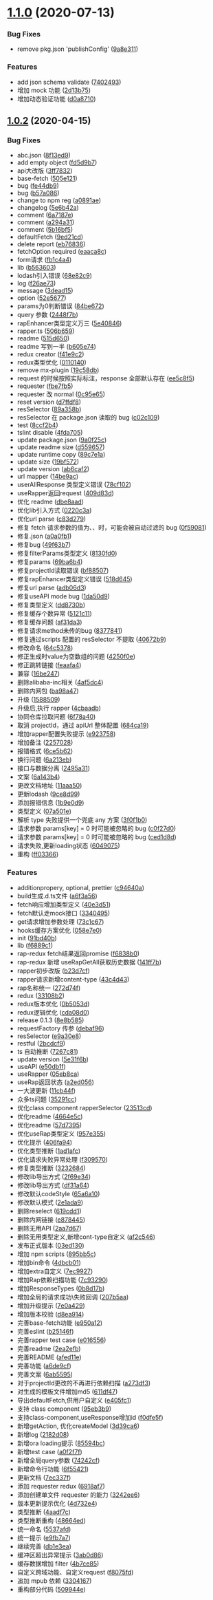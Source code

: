 # [1.1.0](https://github.com/thx/rapper/compare/v1.0.2...v1.1.0) (2020-07-13)


### Bug Fixes

* remove pkg.json 'publishConfig' ([9a8e311](https://github.com/thx/rapper/commit/9a8e311e606f5f522db8fcf4196fb5583765eb6b))


### Features

* add json schema validate ([7402493](https://github.com/thx/rapper/commit/7402493fb42eb55790f86e428257f11d26c41d87))
* 增加 mock 功能 ([2d13b75](https://github.com/thx/rapper/commit/2d13b7539c76048729b8be7513ca94414a21bc98))
* 增加动态验证功能 ([d0a8710](https://github.com/thx/rapper/commit/d0a8710a0a3eb765ed13ea8983a2a43432deab80))



## [1.0.2](https://github.com/thx/rapper/compare/f8075fdbcf0672c7a9f5ecfc523e6c6de2acb4a2...v1.0.2) (2020-04-15)


### Bug Fixes

* abc.json ([8f13ed9](https://github.com/thx/rapper/commit/8f13ed90ae0ed09cbd4d21d534ee4858076a0c49))
* add empty object ([fd5d9b7](https://github.com/thx/rapper/commit/fd5d9b757741a3019d93a92b0a34d63af37b4302))
* api大改版 ([3ff7832](https://github.com/thx/rapper/commit/3ff78329adc08732c651f2eb2fd984b7039567d6))
* base-fetch ([505e121](https://github.com/thx/rapper/commit/505e121df506c0ee8cae51d0e4f64eee832a1c1f))
* bug ([fe44db9](https://github.com/thx/rapper/commit/fe44db9da9c6fb365e319273670bbb99501926b4))
* bug ([b57a086](https://github.com/thx/rapper/commit/b57a08602ca5542ec0942265015e89a0ed2bc2e1))
* change to npm reg ([a0891ae](https://github.com/thx/rapper/commit/a0891aecbc1d667d403b60c92ec8823f7caa616e))
* changelog ([5e6b42a](https://github.com/thx/rapper/commit/5e6b42abd98c158c1c84ed4d3c9a03c588f54788))
* comment ([6a7187e](https://github.com/thx/rapper/commit/6a7187eefe4ace0baadea786f0a1f6f4cc48095c))
* comment ([a294a31](https://github.com/thx/rapper/commit/a294a315f2e119dd09b3b36197195cd714e9ed3a))
* comment ([5b16bf5](https://github.com/thx/rapper/commit/5b16bf5f53486752b4dbbc626c3bc4cb6b7c64ab))
* defaultFetch ([9ed21cd](https://github.com/thx/rapper/commit/9ed21cd92d4216dbf3c20b298e69b07dbba9b859))
* delete report ([eb76836](https://github.com/thx/rapper/commit/eb76836d3b6cc2f81a3b08a4e7c766533d4ef836))
* fetchOption required ([eaaca8c](https://github.com/thx/rapper/commit/eaaca8cd87286a55dc4c94ba880d2c1e876dac17))
* form请求 ([fb1c4a4](https://github.com/thx/rapper/commit/fb1c4a40c035d734a98b452b75d10c2fed7f972d))
* lib ([b563603](https://github.com/thx/rapper/commit/b563603dea98b6ee48a47747607cdcf8c23c68d2))
* lodash引入错误 ([68e82c9](https://github.com/thx/rapper/commit/68e82c9836aad98b09f839bb4f038a17011f69d6))
* log ([f26ae73](https://github.com/thx/rapper/commit/f26ae733de25845fc3c60889127ea847bc0694d2))
* message ([3dead15](https://github.com/thx/rapper/commit/3dead15a8c36f02d379b9ccccf22343750fa46ea))
* option ([52e5677](https://github.com/thx/rapper/commit/52e5677427de06a9bfdec3080b5e7d7fa479ca53))
* params为0判断错误 ([84be672](https://github.com/thx/rapper/commit/84be6726811d47761dbcc831b3f119303b59f9ee))
* query 参数 ([2448f7b](https://github.com/thx/rapper/commit/2448f7b8b13cc875a9a2616fcd5d348344e86b69))
* rapEnhancer类型定义万三 ([5e40846](https://github.com/thx/rapper/commit/5e40846a11b12820e2b9f1b097f3af9cd3573769))
* rapper.ts ([506b659](https://github.com/thx/rapper/commit/506b659cd2974acbaa06dd2bb39c2f527326b289))
* readme ([515d650](https://github.com/thx/rapper/commit/515d650a243522d69644b03b8ebc16955c9aaad2))
* readme 写到一半 ([b605e74](https://github.com/thx/rapper/commit/b605e74a8732248facd8afbea0276a4058b0a349))
* redux creator ([f41e9c2](https://github.com/thx/rapper/commit/f41e9c244d73995601d3c534587e60e9edcfe9c5))
* redux类型优化 ([0110140](https://github.com/thx/rapper/commit/0110140b59371092006400a4c3015820ab3dadb8))
* remove mx-plugin ([19c58db](https://github.com/thx/rapper/commit/19c58db43a066b17525a076a637877ec3f5bfdd3))
* request 的时候按照实际标注，response 全部默认存在 ([ee5c8f5](https://github.com/thx/rapper/commit/ee5c8f565e053de770a1d4ae67c4a96b07da182f))
* requester ([fbe7fb5](https://github.com/thx/rapper/commit/fbe7fb5b5e6cd1f227fa63be6b73fa194b7bbe00))
* requester 改 normal ([0c95e65](https://github.com/thx/rapper/commit/0c95e65e604a89cc7d1df765473a48a0156865dc))
* reset version ([d7ffdf8](https://github.com/thx/rapper/commit/d7ffdf8998c3a03e41c4c9a74a45002b7ff2035a))
* resSelector ([89a358b](https://github.com/thx/rapper/commit/89a358be5ac4c7099f7c20fb380808a3abae319f))
* resSelector 在 package.json 读取的 bug ([c02c109](https://github.com/thx/rapper/commit/c02c109d75f5feabd3c2ef69845706ea8ebbd428))
* test ([8ccf2b4](https://github.com/thx/rapper/commit/8ccf2b43c52c095206808505989fdb01b89480ea))
* tslint disable ([4fda705](https://github.com/thx/rapper/commit/4fda7052f43034d08480697719457af755265c53))
* update package.json ([9a0f25c](https://github.com/thx/rapper/commit/9a0f25cd0e603ec18013921fbfce672377c81d33))
* update readme size ([d559657](https://github.com/thx/rapper/commit/d559657b44cb51357ff31c5b060d12e90762a310))
* update runtime copy ([89c7e1a](https://github.com/thx/rapper/commit/89c7e1ad0b6632bb825181b7763a1a01dbcafb91))
* update size ([19bf572](https://github.com/thx/rapper/commit/19bf5721b061639da19395331a2c039b86129a96))
* update version ([ab6caf2](https://github.com/thx/rapper/commit/ab6caf2a12457e36e0c12ce9ce9f7729b3d279f8))
* url mapper ([14be9ac](https://github.com/thx/rapper/commit/14be9ac7d9b2b2d6c095dc092c0f2a058b3538a7))
* userAllResponse 类型定义错误 ([78cf102](https://github.com/thx/rapper/commit/78cf1022ed10a3cfd2f9931a695988da0e947fe0))
* useRapper返回request ([409d83d](https://github.com/thx/rapper/commit/409d83d5121178221cf9f3b149154693ac668980))
* 优化 readme ([dbe8aad](https://github.com/thx/rapper/commit/dbe8aad91ae6eabeb8eb51faac19958806e5fe20))
* 优化lib引入方式 ([0220c3a](https://github.com/thx/rapper/commit/0220c3a59cae3120ad6d6f550ff730c2ba649361))
* 优化url parse ([c83d279](https://github.com/thx/rapper/commit/c83d2791a78c133d00bd635deb046fe19b16942f))
* 修复 fetch 请求参数的值为、、时，可能会被自动过滤的 bug ([0f59081](https://github.com/thx/rapper/commit/0f5908151e5a0082e4f504beaa52833179f0e6db))
* 修复.json ([a0a0fb1](https://github.com/thx/rapper/commit/a0a0fb1e255338f4ed9edf7a4bde35b0f8e6eed5))
* 修复bug ([49f63b7](https://github.com/thx/rapper/commit/49f63b75b0d395d32f68b4f600354d2cae6dbec8))
* 修复filterParams类型定义 ([8130fd0](https://github.com/thx/rapper/commit/8130fd097d33e52cc8a28d73c4e413e2486f18b0))
* 修复params ([69ba6b4](https://github.com/thx/rapper/commit/69ba6b4c28d21e96249cc6a41e0a93629aa95633))
* 修复projectId读取错误 ([bf88507](https://github.com/thx/rapper/commit/bf88507f3311223d3c865f4ecd79ef463e32b9e6))
* 修复rapEnhancer类型定义错误 ([518d645](https://github.com/thx/rapper/commit/518d645d05d79316ecd7e108d4208ed11cf9b79c))
* 修复url parse ([adb06d3](https://github.com/thx/rapper/commit/adb06d36e0e590f8e19592748b542d3181608acb))
* 修复useAPI mode bug ([1da50d9](https://github.com/thx/rapper/commit/1da50d9edeb4d8be092c004f4e6fded039f39b4f))
* 修复类型定义 ([dd8730b](https://github.com/thx/rapper/commit/dd8730b1efca531947bc23661273a6704b3619da))
* 修复缓存个数异常 ([5121c11](https://github.com/thx/rapper/commit/5121c118d64f84fd4fa3d0acf1376115418cfe3c))
* 修复缓存问题 ([af31da3](https://github.com/thx/rapper/commit/af31da3f96c865fc25d6b0ec22e48bcba9dc89ff))
* 修复请求method未传的bug ([8377841](https://github.com/thx/rapper/commit/837784119d18519cb94f2c7ff5716a1c44d1872f))
* 修复通过scripts 配置的 resSelector 不提取 ([40672b9](https://github.com/thx/rapper/commit/40672b9d2285ff8ee6d652ab0a7566f5c78c161f))
* 修改命名 ([64c5378](https://github.com/thx/rapper/commit/64c53783d6de3c82a45339f7c56ceb3f99a84d62))
* 修正生成时value为空数组的问题 ([4250f0e](https://github.com/thx/rapper/commit/4250f0e04f70016140fc56e17e2682fedb477377))
* 修正跳转链接 ([feaafa4](https://github.com/thx/rapper/commit/feaafa419b5a10ba13dc526de2fa6e9486dad3ce))
* 兼容 ([16be247](https://github.com/thx/rapper/commit/16be247ce8ef1f787c15ce2c647a4d2832e735b6))
* 删除alibaba-inc相关 ([4af5dc4](https://github.com/thx/rapper/commit/4af5dc4ce60a87d5685de3e05ffdd7144d4c4fed))
* 删除内网包 ([ba98a47](https://github.com/thx/rapper/commit/ba98a47ae29e2e65416695379752048e4d7e7c34))
* 升级 ([1588509](https://github.com/thx/rapper/commit/1588509e1d3bd9de3f9ec0b6822f8901fb52eb5d))
* 升级后,执行 rapper ([4cbaadb](https://github.com/thx/rapper/commit/4cbaadb56c0725bfa7f69b1abae4c358ec84e06d))
* 协同仓库拉取问题 ([6f78a40](https://github.com/thx/rapper/commit/6f78a409431dd4802b456b0340015bf444df95c6))
* 取消 projectId，通过 apiUrl 整体配置 ([684ca19](https://github.com/thx/rapper/commit/684ca19fbf145a15ccfdd1e2f92f75944bddda76))
* 增加rapper配置失败提示 ([e923758](https://github.com/thx/rapper/commit/e923758c407560278fe8f53aa79f1121ef084296))
* 增加备注 ([2257028](https://github.com/thx/rapper/commit/225702842c2a4de056267013a998835b8ec5983c))
* 报错格式 ([6ce5b62](https://github.com/thx/rapper/commit/6ce5b6269334fc10eb4785ffeeff9a84ee79782b))
* 换行问题 ([6a213eb](https://github.com/thx/rapper/commit/6a213ebc9c4197af841dd4382c6fbfc3752b58f6))
* 接口与数据分离 ([2495a31](https://github.com/thx/rapper/commit/2495a310c76992001713e939cfd35cbcf84b1f4d))
* 文案 ([6a143b4](https://github.com/thx/rapper/commit/6a143b4e1ecfd1aa9f2cf15c071d07dc1ea39aaf))
* 更改文档地址 ([11aaa50](https://github.com/thx/rapper/commit/11aaa5004a8a3e4c13769a6a19c5483369a18c97))
* 更新lodash ([9ce8d99](https://github.com/thx/rapper/commit/9ce8d994442ec380062ebe1ac508d4a6bd2157d3))
* 添加报错信息 ([1b9e0d9](https://github.com/thx/rapper/commit/1b9e0d9c4657ed4c9c4a881ef0824d292c62d96f))
* 类型定义 ([07a501e](https://github.com/thx/rapper/commit/07a501ed68875ba36179410183c3e0341d2f2b97))
* 解析 type 失败提供一个兜底 any 方案 ([3f0f1b0](https://github.com/thx/rapper/commit/3f0f1b0155303ba195e1c9ff72d2fb8357b654ae))
* 请求参数 params[key] = 0 时可能被忽略的 bug ([c0f27d0](https://github.com/thx/rapper/commit/c0f27d0964eab9d6b50666be0b24eb12e74b0572))
* 请求参数 params[key] = 0 时可能被忽略的 bug ([ced1d8d](https://github.com/thx/rapper/commit/ced1d8d62c38023e9990ed09fc9b1318ce8a944c))
* 请求失败,更新loading状态 ([6049075](https://github.com/thx/rapper/commit/60490756c561c1b17407cc853a8f0e44796a4d2d))
* 重构 ([ff03366](https://github.com/thx/rapper/commit/ff03366e8d87a5416bfdeadef4b9496748ad6cb5))


### Features

* additionpropery, optional, prettier ([c94640a](https://github.com/thx/rapper/commit/c94640a29d1250582ef61eff113b15409cc30053))
* build生成.d.ts文件 ([a6f3a56](https://github.com/thx/rapper/commit/a6f3a5649bebf541a11add40eefebf697ecbc3bb))
* fetch响应增加类型定义 ([40e3d51](https://github.com/thx/rapper/commit/40e3d51271c5472d8d156dca5db31056847989cf))
* fetch默认走mock接口 ([3340495](https://github.com/thx/rapper/commit/334049539023d441e863517b74840aca63891255))
* get请求增加参数处理 ([73c1c67](https://github.com/thx/rapper/commit/73c1c678303e7d7ac9ca15bd4ea091a5c010d766))
* hooks缓存方案优化 ([058e7e0](https://github.com/thx/rapper/commit/058e7e0af7e7c2d0f79564832b503cef702da98d))
* init ([91bd40b](https://github.com/thx/rapper/commit/91bd40b5b0aea3f016b579946ccca5ad6b686ba4))
* lib ([f6889c1](https://github.com/thx/rapper/commit/f6889c1536451d4934b7831726d22b4f8fc4f5f1))
* rap-redux fetch结果返回promise ([f6838b0](https://github.com/thx/rapper/commit/f6838b079c3d310da9def78a7e1131b93e5737bb))
* rap-redux 新增 useRapGetAll获取历史数据 ([141ff7b](https://github.com/thx/rapper/commit/141ff7b3b1b567ad04829fe4e5cace4fbd2fdf4e))
* rapper初步改版 ([b23d7cf](https://github.com/thx/rapper/commit/b23d7cf0c96cea74e2d93d8d5f0c86b60dd134c9))
* rapper请求新增content-type ([43c4d43](https://github.com/thx/rapper/commit/43c4d4311e66f627f8fa2f988d8e9bc3979672ae))
* rap名称统一 ([272d74f](https://github.com/thx/rapper/commit/272d74fec12fd07a1f6ebe7e055a7ba36cea3787))
* redux ([33108b2](https://github.com/thx/rapper/commit/33108b2c639a6bbb7d9e4c25937ea3181d7fbb8e))
* redux版本优化 ([0b5053d](https://github.com/thx/rapper/commit/0b5053d9a18d1c6a34e74b36e754c537c096ea9f))
* redux逻辑优化 ([cda08d0](https://github.com/thx/rapper/commit/cda08d09a84cfeb0bc474d59253008105a4979a8))
* release 0.1.3 ([8e8b585](https://github.com/thx/rapper/commit/8e8b585e340fb65846c8367e3afc42414d670d26))
* requestFactory 传参 ([debaf96](https://github.com/thx/rapper/commit/debaf9683d68865bdf94c18a534878a6e3e1338c))
* resSelector ([e9a30e8](https://github.com/thx/rapper/commit/e9a30e8483fa6115ead07bf05925be49c0e7781d))
* restful ([2bcdcf9](https://github.com/thx/rapper/commit/2bcdcf9c4c4b2b71fe3d954690e065eba3c6418f))
* ts 自动推断 ([7267c81](https://github.com/thx/rapper/commit/7267c81dafdb8cfed825eb62ef594a0a431ca4d3))
* update version ([5e31f6b](https://github.com/thx/rapper/commit/5e31f6b43f8e18dba317b64097b5b3464c2e8e71))
* useAPI ([e50db1f](https://github.com/thx/rapper/commit/e50db1f68e1529dd770a1a34510e9c75ad75e4e1))
* useRapper ([05eb8ca](https://github.com/thx/rapper/commit/05eb8ca6553f50ab553a3f818ae53ab58ced4df5))
* useRap返回状态 ([a2ed056](https://github.com/thx/rapper/commit/a2ed056efab50f70ed972d5732d5bebc6d715c01))
* 一大波更新 ([11cb44f](https://github.com/thx/rapper/commit/11cb44fe39866734287b5765e8890e1fb611cdcc))
* 众多ts问题 ([35291cc](https://github.com/thx/rapper/commit/35291cc26427602f29cbb686fddd7b50f83c6279))
* 优化class component rapperSelector ([23513cd](https://github.com/thx/rapper/commit/23513cd9114ef23a3bf74729e8fc9d475ee5a43e))
* 优化readme ([4664e5c](https://github.com/thx/rapper/commit/4664e5c4204013bc811951a96f08b3f9bd227cfc))
* 优化readme ([57d7395](https://github.com/thx/rapper/commit/57d739530ecb6e4826cf4724bafb2d4ac390405b))
* 优化useRap类型定义 ([957e355](https://github.com/thx/rapper/commit/957e35577abe8ee245b067f90822793bfee213f0))
* 优化提示 ([406fa94](https://github.com/thx/rapper/commit/406fa9482d305cbd57db3d4372dc0901ea98302b))
* 优化类型推断 ([1ad1afc](https://github.com/thx/rapper/commit/1ad1afcd9603c9311e952d9acc0bfda2e6bfbf86))
* 优化请求失败异常处理 ([f309570](https://github.com/thx/rapper/commit/f3095707b9b10416fcf94089170980373e4e5032))
* 修复类型推断 ([3232684](https://github.com/thx/rapper/commit/323268476a17419b3ba5be5939a6a011d5213311))
* 修改lib导出方式 ([2f69e34](https://github.com/thx/rapper/commit/2f69e34402c7feea38f4b2268dac9cad5cda30a4))
* 修改lib导出方式 ([df31a64](https://github.com/thx/rapper/commit/df31a647f0762ba1d8b29e86a745c555179e70a0))
* 修改默认codeStyle ([65a6a10](https://github.com/thx/rapper/commit/65a6a101fd188b10076d2a0a0d2d2b05f3bf08b2))
* 修改默认模式 ([2e1ada9](https://github.com/thx/rapper/commit/2e1ada9cda3582d318716fe9edb1b48b1a7d600f))
* 删除reselect ([619cdd1](https://github.com/thx/rapper/commit/619cdd182cc2f060351ebbc56618b6e7ea151f65))
* 删除内网链接 ([e878445](https://github.com/thx/rapper/commit/e87844526d49d1a0c940bd7de37862f1d8ea6053))
* 删除无用API ([2aa7d67](https://github.com/thx/rapper/commit/2aa7d6724e9d33a20655c59a4e22dad8a06b646c))
* 删除无用类型定义,新增cont-type自定义 ([af2c546](https://github.com/thx/rapper/commit/af2c54657e085ede7e82ce11787d88c33ef8c34b))
* 发布正式版本 ([03ed130](https://github.com/thx/rapper/commit/03ed1306f3e6e5dee13f5685e3fa69f56bc3bf13))
* 增加 npm scripts ([895bb5c](https://github.com/thx/rapper/commit/895bb5cb99590d2c67e2c2d3d615dda03d3d77fd))
* 增加bin命令 ([4dbcb01](https://github.com/thx/rapper/commit/4dbcb014b0d44d6257475a8822ffb83eda3c8c27))
* 增加extra自定义 ([7ec9927](https://github.com/thx/rapper/commit/7ec9927b6520be5560cd8bf8308c61b8a55cac73))
* 增加Rap依赖扫描功能 ([7c93290](https://github.com/thx/rapper/commit/7c93290978b6c0d31924b3ff3661c1ff5423b0b0))
* 增加ResponseTypes ([0b8d17b](https://github.com/thx/rapper/commit/0b8d17b2ff8aa08ae5148d6cae731f6199a6b14e))
* 增加全局的请求成功\失败回调 ([207b5aa](https://github.com/thx/rapper/commit/207b5aaad9624e3d1b9a3d81f8aedf2e38e81ff3))
* 增加升级提示 ([7e0a429](https://github.com/thx/rapper/commit/7e0a4299635dcbad3b146616f9bc5767402472a4))
* 增加版本校验 ([d8ea914](https://github.com/thx/rapper/commit/d8ea9144589ad9cc06f30e69d8afb098ed4f1b59))
* 完善base-fetch功能 ([e950a12](https://github.com/thx/rapper/commit/e950a1232c2b31701168efbc8588f037e7d2a0d5))
* 完善eslint ([b25146f](https://github.com/thx/rapper/commit/b25146f178dcfdd1bd4509b3d37e7cbb1bc31d75))
* 完善rapper test case ([e016556](https://github.com/thx/rapper/commit/e01655607b155b5cd055f9d1530c1686691431e1))
* 完善readme ([2ea2efb](https://github.com/thx/rapper/commit/2ea2efb4641bc02844327d6684918e7eeef6d3c4))
* 完善README ([afed11e](https://github.com/thx/rapper/commit/afed11ee06ab7db635ece94cbc511eda698df38d))
* 完善功能 ([a6de9cf](https://github.com/thx/rapper/commit/a6de9cf3f646adf88eb3615afdf42f093425b985))
* 完善文案 ([6ab5595](https://github.com/thx/rapper/commit/6ab55958d04a02fd9d44ef5233154b41ad58a61f))
* 对于projectId更改的不再进行依赖扫描 ([a273df3](https://github.com/thx/rapper/commit/a273df3c262ae99b524dce00913c37c09e1770ff))
* 对生成的模板文件增加md5 ([611df47](https://github.com/thx/rapper/commit/611df47a235a36e44118b156063927fd53e4d595))
* 导出defaultFetch,供用户自定义 ([e405fc1](https://github.com/thx/rapper/commit/e405fc110b1558fc181581ab95da8434639f0bf9))
* 支持 class component ([95eb3b9](https://github.com/thx/rapper/commit/95eb3b9e81e09b4df2e74a2ba1db5210ba5a1ae8))
* 支持class-component,useResponse增加id ([f0dfe5f](https://github.com/thx/rapper/commit/f0dfe5fcffde655f38ea9ffaeb673553547df5a5))
* 新增getAction, 优化createModel ([3d39ca6](https://github.com/thx/rapper/commit/3d39ca6c6af6158b49cd07a33b729c82da0d6a61))
* 新增log ([2182d08](https://github.com/thx/rapper/commit/2182d083c47a792309ccbff1fb3e014236ca1c23))
* 新增ora loading提示 ([85594bc](https://github.com/thx/rapper/commit/85594bcbdd1b17fcf6a769d98d731cabffe8bfea))
* 新增test case ([a0f2f7f](https://github.com/thx/rapper/commit/a0f2f7fe472fa18fa6d0ed53db6be49df81196b2))
* 新增全局query参数 ([74242cf](https://github.com/thx/rapper/commit/74242cfd8ba15eba71a5f609f52bfd413caad650))
* 新增命令行功能 ([6f55421](https://github.com/thx/rapper/commit/6f55421274e3490afe5d100bdf4c30c4aed172fc))
* 更新文档 ([7ec337f](https://github.com/thx/rapper/commit/7ec337ff688c01ec251778129fa420f5045840af))
* 添加 requester redux ([6918af7](https://github.com/thx/rapper/commit/6918af75b194c4b789709e295212dbc23e0d25c6))
* 添加创建单文件 requester 的能力 ([3242ee6](https://github.com/thx/rapper/commit/3242ee64394536d918d618e90bca2f4d2e6e4c9a))
* 版本更新提示优化 ([4d732e4](https://github.com/thx/rapper/commit/4d732e40b4d6746ef9c7a9d1715bc5241c37608f))
* 类型推断 ([4aadf7c](https://github.com/thx/rapper/commit/4aadf7c0f65cb77a1e41b19300909c2d21d8c7b0))
* 类型推断重构 ([48664ed](https://github.com/thx/rapper/commit/48664edbb014f5240aaf0d28e24f4bb763caa2b4))
* 统一命名 ([5537afd](https://github.com/thx/rapper/commit/5537afdade21746500e10ce7a04dce0c2b33ce4a))
* 统一提示 ([e9fb7a7](https://github.com/thx/rapper/commit/e9fb7a7868c596717b0721a672ba31e10de9a0ec))
* 继续完善 ([db1e3ea](https://github.com/thx/rapper/commit/db1e3ea3468ae86c3c8477bbf2b2c676d72fe0d3))
* 缓冲区超出异常提示 ([3ab0d86](https://github.com/thx/rapper/commit/3ab0d86d68412a4eb797a145219d6cb9d00947a2))
* 缓存数据增加 filter ([4b7ce85](https://github.com/thx/rapper/commit/4b7ce85a3eed54880a5c3cce125910122c760884))
* 自定义跨域功能、自定义request ([f8075fd](https://github.com/thx/rapper/commit/f8075fdbcf0672c7a9f5ecfc523e6c6de2acb4a2))
* 追加 mpub 依赖 ([3304167](https://github.com/thx/rapper/commit/3304167d0086fb0274c1352855a2f66e4d3762ab))
* 重构部分代码 ([509944e](https://github.com/thx/rapper/commit/509944e60f641bbead749ad3ff615a102323eca0))



